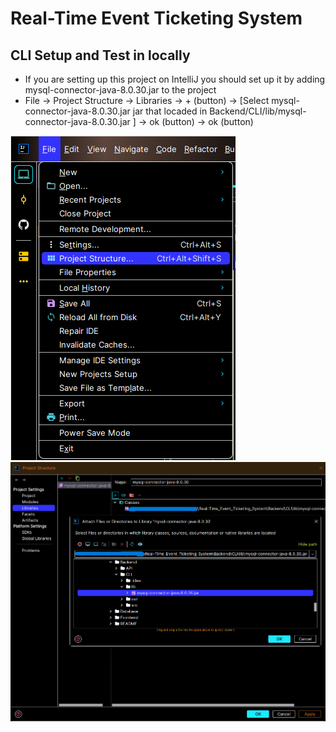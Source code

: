 # Real-Time Event Ticketing System

## CLI Setup and Test in locally
* If you are setting up this project on IntelliJ you should set up it by adding mysql-connector-java-8.0.30.jar to the project
* File -> Project Structure -> Libraries -> + (button) -> [Select mysql-connector-java-8.0.30.jar jar that locaded in Backend/CLI/lib/mysql-connector-java-8.0.30.jar ] -> ok (button) -> ok (button)

![alt text](README/project-structure.png)
![alt text](README/add-mysql-connector.png)